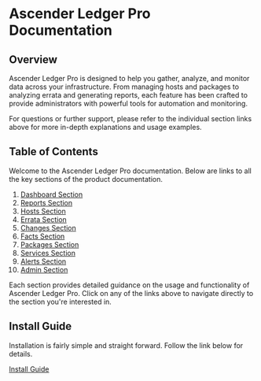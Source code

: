 # Ascender Ledger Pro Documentation

## Overview

Ascender Ledger Pro is designed to help you gather, analyze, and monitor data across your infrastructure. From managing hosts and packages to analyzing errata and generating reports, each feature has been crafted to provide administrators with powerful tools for automation and monitoring.

For questions or further support, please refer to the individual section links above for more in-depth explanations and usage examples.


## Table of Contents

Welcome to the Ascender Ledger Pro documentation. Below are links to all the key sections of the product documentation.

1. [Dashboard Section](dashboard.md)
2. [Reports Section](reports.md)
3. [Hosts Section](hosts.md)
4. [Errata Section](errata.md)
5. [Changes Section](changes.md)
6. [Facts Section](facts.md)
7. [Packages Section](packages.md)
8. [Services Section](services.md)
9. [Alerts Section](alerts.md)
10. [Admin Section](admin.md)

Each section provides detailed guidance on the usage and functionality of Ascender Ledger Pro. Click on any of the links above to navigate directly to the section you're interested in.

## Install Guide

Installation is fairly simple and straight forward.  Follow the link below for details.

[Install Guide](install.md)